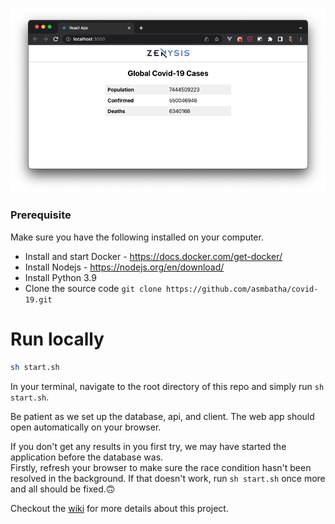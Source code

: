 ![demo](./demo.png)

### Prerequisite
Make sure you have the following installed on your computer.

* Install and start Docker - https://docs.docker.com/get-docker/
* Install Nodejs - https://nodejs.org/en/download/
* Install Python 3.9
* Clone the source code `git clone https://github.com/asmbatha/covid-19.git`

# Run locally

```bash
sh start.sh
```

In your terminal, navigate to the root directory of this repo and simply run `sh start.sh`.  

Be patient as we set up the database, api, and client.
The web app should open automatically on your browser.  

If you don't get any results in you first try, we may have started the application before the database was.  
Firstly, refresh your browser to make sure the race condition hasn't been resolved in the background. If that doesn't work, run `sh start.sh` once more and all should be fixed.🙃

Checkout the [wiki](https://github.com/asmbatha/covid-19/wiki) for more details about this project.
